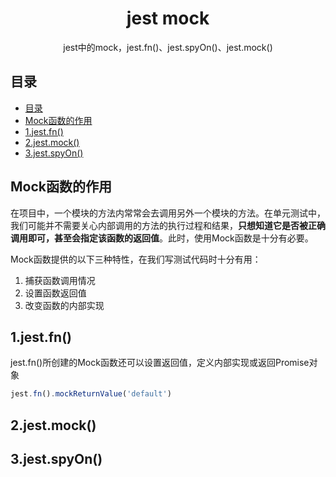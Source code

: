 <div align="center">
  <h1>jest mock</h1>
  <p>jest中的mock，jest.fn()、jest.spyOn()、jest.mock()</p>
</div>

## 目录

- [目录](#目录)
- [Mock函数的作用](#mock函数的作用)
- [1.jest.fn()](#1jestfn)
- [2.jest.mock()](#2jestmock)
- [3.jest.spyOn()](#3jestspyon)


## Mock函数的作用

在项目中，一个模块的方法内常常会去调用另外一个模块的方法。在单元测试中，我们可能并不需要关心内部调用的方法的执行过程和结果，**只想知道它是否被正确调用即可，甚至会指定该函数的返回值**。此时，使用Mock函数是十分有必要。

Mock函数提供的以下三种特性，在我们写测试代码时十分有用：

1. 捕获函数调用情况
2. 设置函数返回值
3. 改变函数的内部实现

## 1.jest.fn()

jest.fn()所创建的Mock函数还可以设置返回值，定义内部实现或返回Promise对象
```js
jest.fn().mockReturnValue('default')
```

## 2.jest.mock()

## 3.jest.spyOn()